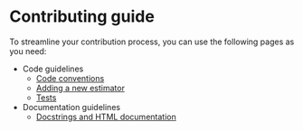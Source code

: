 # Contributing guide

To streamline your contribution process, you can use the following pages as you
need:

- Code guidelines
  - [Code conventions](./code_conventions.md)
  - [Adding a new estimator](./add_new_estimator.md)
  - [Tests](./tests.md)
- Documentation guidelines
  - [Docstrings and HTML documentation](./docstrings_and_html.md)
